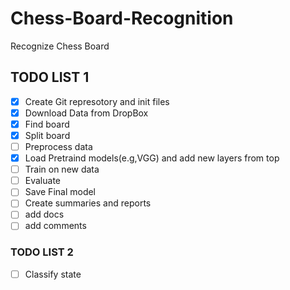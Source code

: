 # Chess-Board-Recognition
Recognize Chess Board 

## TODO LIST 1

- [X] Create Git represotory and init files
- [X] Download Data from DropBox
- [X] Find board
- [X] Split board
- [ ] Preprocess data
- [X] Load Pretraind models(e.g,VGG) and add new layers from top
- [ ] Train on new data
- [ ] Evaluate
- [ ] Save Final model
- [ ] Create summaries and reports
- [ ] add docs
- [ ] add comments

### TODO LIST 2

- [ ] Classify state

